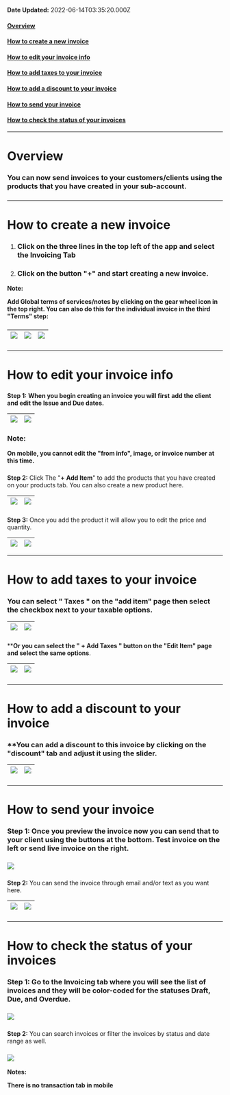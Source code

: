 **Date Updated:** 2022-06-14T03:35:20.000Z

#### [Overview](#Overview)

#### [How to create a new invoice](#How-to-create-a-new-invoice)

#### [How to edit your invoice info](#%C2%A0How-to-edit-your-invoice-info)

#### [How to add taxes to your invoice](#How-to-add-taxes-to-your-invoiceYou-can-select-)

#### [How to add a discount to your invoice](#How-to-add-a-discount-to-your-invoice)

#### [How to send your invoice](#How-to-send-your-invoice)

#### [How to check the status of your invoices](#How-to-check-the-status-of-your-invoices)

---

# **Overview**

### You can now send invoices to your customers/clients using the **products** that you have created in your sub-account.

###   

###   

###   

###   

---

# **How to create a new invoice**

1. ### **Click on the** **three lines** **in the top left of the app and select the Invoicing Tab**
2. ### **Click on the button** "**+**" **and start creating a new invoice.**

**Note:**

**Add Global terms of services/notes by clicking on the gear wheel icon in the top right. You can also do this for the individual invoice in the third "Terms" step:**

### 

| ![](https://s3.amazonaws.com/cdn.freshdesk.com/data/helpdesk/attachments/production/48232201631/original/ErEbz0pXyCcnNNNyVvX57b51gYsrp-bCjg.png?1655149069) | ![](https://s3.amazonaws.com/cdn.freshdesk.com/data/helpdesk/attachments/production/48232201672/original/l-au_a8qJoiT96QdIboIR4hKRxXbz-3fcw.png?1655149076) | ![](https://s3.amazonaws.com/cdn.freshdesk.com/data/helpdesk/attachments/production/48232201687/original/BxfFVa7EGkCFcc3YRZ-KSFANhq-KbmEIZw.png?1655149089) |
| ----------------------------------------------------------------------------------------------------------------------------------------------------------- | ----------------------------------------------------------------------------------------------------------------------------------------------------------- | ----------------------------------------------------------------------------------------------------------------------------------------------------------- |

###   

###   

###   

  
---

# **How to edit your invoice info**

###   
**Step 1:** **When you begin creating an invoice you will first** **add the client and edit the Issue and Due dates.**

| ![](https://s3.amazonaws.com/cdn.freshdesk.com/data/helpdesk/attachments/production/48232201751/original/krlMRTc2Nb2LW_-W7R9O5twCf5hkr_ueZw.png?1655149122) | ![](https://s3.amazonaws.com/cdn.freshdesk.com/data/helpdesk/attachments/production/48232201764/original/ckyEQk7gxpfnfDQoem4pFrfKgHzHTl_LvA.png?1655149130) |
| ----------------------------------------------------------------------------------------------------------------------------------------------------------- | ----------------------------------------------------------------------------------------------------------------------------------------------------------- |

### **Note:**

**On mobile, you cannot edit the "from info", image, or invoice number at this time.**

###   
**Step 2:** Click The "**+** **Add Item**" to add the products that you have created on your products tab. You can also create a new product here.

| ![](https://s3.amazonaws.com/cdn.freshdesk.com/data/helpdesk/attachments/production/48232201802/original/QxEmZvqhguMJcjOMs-g9KzjOGRD_6TedZg.png?1655149161) | ![](https://s3.amazonaws.com/cdn.freshdesk.com/data/helpdesk/attachments/production/48232201847/original/Gi-LmeMP_cgCQSaFbGm4Kad0PJJzdagrtA.png?1655149169) |
| ----------------------------------------------------------------------------------------------------------------------------------------------------------- | ----------------------------------------------------------------------------------------------------------------------------------------------------------- |

###   
  
**Step 3:** Once you add the product it will allow you to edit the price and quantity.

| ![](https://s3.amazonaws.com/cdn.freshdesk.com/data/helpdesk/attachments/production/48232201876/original/Ew1-nQ8o8zOBn4DLYqjLVcQt5NIFdcSXxA.png?1655149190) | ![](https://s3.amazonaws.com/cdn.freshdesk.com/data/helpdesk/attachments/production/48232201890/original/T8qBxukD-pIPoxa-Xi5NNGDEoYw_pobJrw.png?1655149198) |
| ----------------------------------------------------------------------------------------------------------------------------------------------------------- | ----------------------------------------------------------------------------------------------------------------------------------------------------------- |
  
  
---

# **How to add taxes to your invoice**

### **You can select "** **Taxes** **" on the "add item" page then select the checkbox next to your taxable options**.

| ![](https://s3.amazonaws.com/cdn.freshdesk.com/data/helpdesk/attachments/production/48232201979/original/09wifJNgW3xALo1WmZDIj4ZrsBwQOS_2Xw.png?1655149227) | ![](https://s3.amazonaws.com/cdn.freshdesk.com/data/helpdesk/attachments/production/48232201995/original/l03dFIOkonhr-o5h4GDVNtQaeavC8Zm34Q.png?1655149233) |
| ----------------------------------------------------------------------------------------------------------------------------------------------------------- | ----------------------------------------------------------------------------------------------------------------------------------------------------------- |

###   
  
  
****Or you can select the " \+ Add Taxes " button on the "Edit Item" page and select the same options**.

| ![](https://s3.amazonaws.com/cdn.freshdesk.com/data/helpdesk/attachments/production/48232202075/original/DQaPQFzCLh8eowMF8PePsezq6a4nbfxysg.png?1655149255) | ![](https://s3.amazonaws.com/cdn.freshdesk.com/data/helpdesk/attachments/production/48232202082/original/jZRbxaiwlNDqn23cYNq1HG-xXMeYZnuJwQ.png?1655149260) |
| ----------------------------------------------------------------------------------------------------------------------------------------------------------- | ----------------------------------------------------------------------------------------------------------------------------------------------------------- |

###   
  
  
---

# **How to add a discount to your invoice**

### ****You can add a discount to this invoice by clicking on the "discount" tab and adjust it using the slider**.

| ![](https://s3.amazonaws.com/cdn.freshdesk.com/data/helpdesk/attachments/production/48232202139/original/20sgd210pWXDMAFOhVdQKykWqC5eI_laQg.png?1655149285) | ![](https://s3.amazonaws.com/cdn.freshdesk.com/data/helpdesk/attachments/production/48232202173/original/WyiDEFhYDXhVdIlZgRmFA8DUBKQz7pheHA.png?1655149296) |
| ----------------------------------------------------------------------------------------------------------------------------------------------------------- | ----------------------------------------------------------------------------------------------------------------------------------------------------------- |

###   

###   

###   

###   

---

# **How to send your invoice**

### **Step 1:** Once you preview the invoice now you can send that to your client using the buttons at the bottom. Test invoice on the left or send live invoice on the right.

### **![](https://s3.amazonaws.com/cdn.freshdesk.com/data/helpdesk/attachments/production/48231592657/original/SqYupTOZc9cVf1OJn3UOEOYpKYnSnFtkCA.png?1654807006)**

###   

###   
**Step 2:** You can send the invoice through email and/or text as you want here.

| ![](https://s3.amazonaws.com/cdn.freshdesk.com/data/helpdesk/attachments/production/48232202302/original/7OGnj9dHIso7MTgqEcrmF7hY1-D6mCq5Uw.png?1655149354) | ![](https://s3.amazonaws.com/cdn.freshdesk.com/data/helpdesk/attachments/production/48232202322/original/bnxO7oJBfnuAWKB3rzdkVf6ayjBQ4RRGOQ.png?1655149360) |
| ----------------------------------------------------------------------------------------------------------------------------------------------------------- | ----------------------------------------------------------------------------------------------------------------------------------------------------------- |

###   

###   

###   

###   

---

# **How to check the status of your invoices** 

### **Step 1:** Go to the Invoicing tab where you will see the list of invoices and they will be color-coded for the statuses Draft, Due, and Overdue.

### ![](https://s3.amazonaws.com/cdn.freshdesk.com/data/helpdesk/attachments/production/48231592798/original/H5UfCkZtZzi5jRUlaxdjr9Dr77Yvx24Fsg.png?1654807075)

### 

###   
**Step 2:** You can search invoices or filter the invoices by status and date range as well.

### ![](https://s3.amazonaws.com/cdn.freshdesk.com/data/helpdesk/attachments/production/48231592828/original/wv_fBvR9YuV3OTEv_Y0g11DEqn6D9YPwfQ.png?1654807098)

**Notes:**

**There is no transaction tab in mobile**